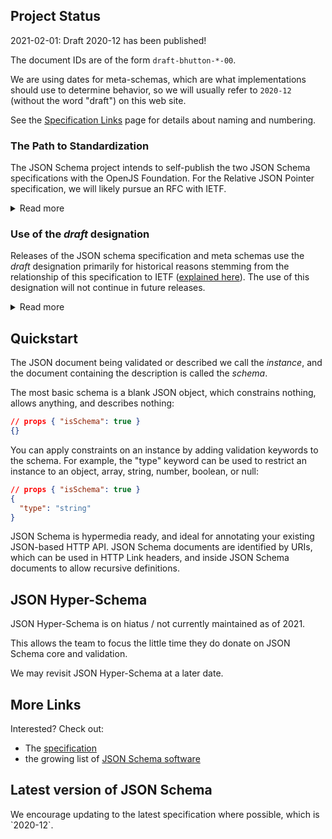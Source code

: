 ## Project Status

2021-02-01: Draft 2020-12 has been published!

The document IDs are of the form `draft-bhutton-*-00`.

We are using dates for meta-schemas, which are what implementations should use to determine behavior,
so we will usually refer to `2020-12` (without the word "draft") on this web site.

See the [Specification Links](/specification-links) page for details about naming and numbering.

### The Path to Standardization

The JSON Schema project intends to self-publish the two JSON Schema specifications with the OpenJS Foundation. For the Relative JSON Pointer specification, we will likely pursue an RFC with IETF.

<details markdown="1">
<summary>Read more</summary>

We are currently working toward moving away from self-published Internet-Drafts.

In the meantime, you can find the latest release of specification as Internet-Drafts on the [Specification](/specification) page.

Note that normal Internet-Drafts expire after six months and are replaced by
subsequent drafts. Neither of those properties apply to JSON Schema. JSON Schema
uses Internet-Drafts as production release documents, not as drafts, and each
release is a distinct version of JSON Schema. That means that our releases
remain relevant as long as they continue to be used in production despite what
the document declares as its expiration.

</details>

### Use of the _draft_ designation
Releases of the JSON schema specification and meta schemas use the _draft_ designation primarily for historical reasons stemming from the relationship of this specification to IETF ([explained here](https://json-schema.org/specification-links#understanding-draft-names-and-numbers)).
The use of this designation will not continue in future releases.

<details markdown="1">
<summary>Read more</summary>

The JSON schema project recognizes, condones, and advocates for the use of the JSON schema standard in production.

Each release of the JSON schema specification is treated as a production release by the JSON schema project. All changes in each new release are made judiciously, with great care, thorough review and careful consideration of how the changes will impact existing users and implementations of the JSON schema specification.

Similarly to most specifications, the JSON schema specification will continue to evolve, and not all releases will be backwards compatible. The intention, particularly for vocabularies such as validation which have been widely implemented, is to remain as compatible as possible from release to release. However, major changes can still occur given a clear enough need validated with the user community.
</details>

## Quickstart

The JSON document being validated or described we call the *instance*, and the document containing the description is called the *schema*.

The most basic schema is a blank JSON object, which constrains nothing, allows anything, and describes nothing:

```json
// props { "isSchema": true }
{}
```

You can apply constraints on an instance by adding validation keywords to the schema. For example, the "type" keyword can be used to restrict an instance to an object, array, string, number, boolean, or null:

```json
// props { "isSchema": true }
{
  "type": "string"
}
```
 
JSON Schema is hypermedia ready, and ideal for annotating your existing JSON-based HTTP API. JSON Schema documents are identified by URIs, which can be used in HTTP Link headers, and inside JSON Schema documents to allow recursive definitions.

## JSON Hyper-Schema

JSON Hyper-Schema is on hiatus / not currently maintained as of 2021.

This allows the team to focus the little time they do donate on JSON Schema core and validation.

We may revisit JSON Hyper-Schema at a later date.

## More Links

Interested? Check out:

* The [specification](/specification)
* the growing list of [JSON Schema software](/implementations)


## Latest version of JSON Schema
<Infobox>
We encourage updating to the latest specification where possible, which is `2020-12`.
</Infobox>
